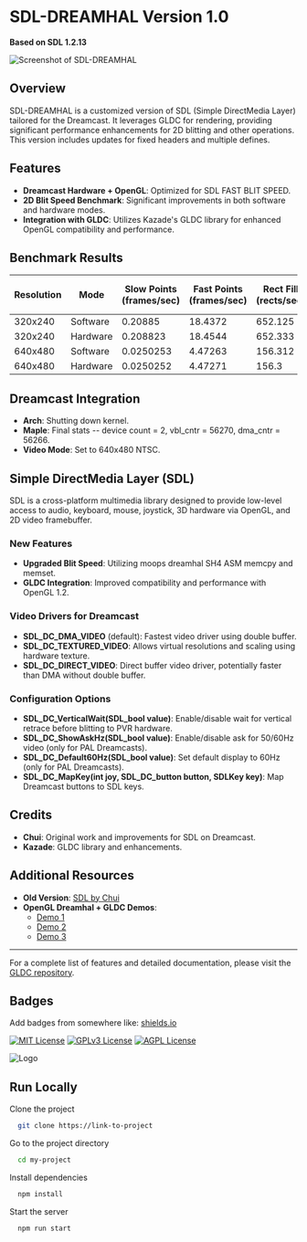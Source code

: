 
# SDL-DREAMHAL Version 1.0
**Based on SDL 1.2.13**

![Screenshot of SDL-DREAMHAL](https://github.com/ianmicheal/SDL-dreamhal--GLDC/blob/main/benchmark.png)

## Overview
SDL-DREAMHAL is a customized version of SDL (Simple DirectMedia Layer) tailored for the Dreamcast. It leverages GLDC for rendering, providing significant performance enhancements for 2D blitting and other operations. This version includes updates for fixed headers and multiple defines.

## Features
- **Dreamcast Hardware + OpenGL**: Optimized for SDL FAST BLIT SPEED.
- **2D Blit Speed Benchmark**: Significant improvements in both software and hardware modes.
- **Integration with GLDC**: Utilizes Kazade's GLDC library for enhanced OpenGL compatibility and performance.

## Benchmark Results
| Resolution | Mode      | Slow Points (frames/sec) | Fast Points (frames/sec) | Rect Fill (rects/sec) | 32x32 Blits (blits/sec) |
|------------|-----------|--------------------------|--------------------------|-----------------------|-------------------------|
| 320x240    | Software  | 0.20885                  | 18.4372                  | 652.125               | 1327.28                 |
| 320x240    | Hardware  | 0.208823                 | 18.4544                  | 652.333               | 1327.28                 |
| 640x480    | Software  | 0.0250253                | 4.47263                  | 156.312               | 1277.21                 |
| 640x480    | Hardware  | 0.0250252                | 4.47271                  | 156.3                 | 1277.6                  |

## Dreamcast Integration
- **Arch**: Shutting down kernel.
- **Maple**: Final stats -- device count = 2, vbl_cntr = 56270, dma_cntr = 56266.
- **Video Mode**: Set to 640x480 NTSC.

## Simple DirectMedia Layer (SDL)
SDL is a cross-platform multimedia library designed to provide low-level access to audio, keyboard, mouse, joystick, 3D hardware via OpenGL, and 2D video framebuffer.

### New Features
- **Upgraded Blit Speed**: Utilizing moops dreamhal SH4 ASM memcpy and memset.
- **GLDC Integration**: Improved compatibility and performance with OpenGL 1.2.

### Video Drivers for Dreamcast
- **SDL_DC_DMA_VIDEO** (default): Fastest video driver using double buffer.
- **SDL_DC_TEXTURED_VIDEO**: Allows virtual resolutions and scaling using hardware texture.
- **SDL_DC_DIRECT_VIDEO**: Direct buffer video driver, potentially faster than DMA without double buffer.

### Configuration Options
- **SDL_DC_VerticalWait(SDL_bool value)**: Enable/disable wait for vertical retrace before blitting to PVR hardware.
- **SDL_DC_ShowAskHz(SDL_bool value)**: Enable/disable ask for 50/60Hz video (only for PAL Dreamcasts).
- **SDL_DC_Default60Hz(SDL_bool value)**: Set default display to 60Hz (only for PAL Dreamcasts).
- **SDL_DC_MapKey(int joy, SDL_DC_button button, SDLKey key)**: Map Dreamcast buttons to SDL keys.

## Credits
- **Chui**: Original work and improvements for SDL on Dreamcast.
- **Kazade**: GLDC library and enhancements.

## Additional Resources
- **Old Version**: [SDL by Chui](http://chui.dcemu.co.uk/sdl.html)
- **OpenGL Dreamhal + GLDC Demos**:
  - [Demo 1](https://streamable.com/55982r)
  - [Demo 2](https://streamable.com/kvk4ez)
  - [Demo 3](https://streamable.com/5k8lsk)

---

For a complete list of features and detailed documentation, please visit the [GLDC repository](https://gitlab.com/simulant/GLdc).


## Badges

Add badges from somewhere like: [shields.io](https://shields.io/)

[![MIT License](https://img.shields.io/badge/License-MIT-green.svg)](https://choosealicense.com/licenses/mit/)
[![GPLv3 License](https://img.shields.io/badge/License-GPL%20v3-yellow.svg)](https://opensource.org/licenses/)
[![AGPL License](https://img.shields.io/badge/license-AGPL-blue.svg)](http://www.gnu.org/licenses/agpl-3.0)


![Logo](https://dev-to-uploads.s3.amazonaws.com/uploads/articles/th5xamgrr6se0x5ro4g6.png)


## Run Locally

Clone the project

```bash
  git clone https://link-to-project
```

Go to the project directory

```bash
  cd my-project
```

Install dependencies

```bash
  npm install
```

Start the server

```bash
  npm run start
```

